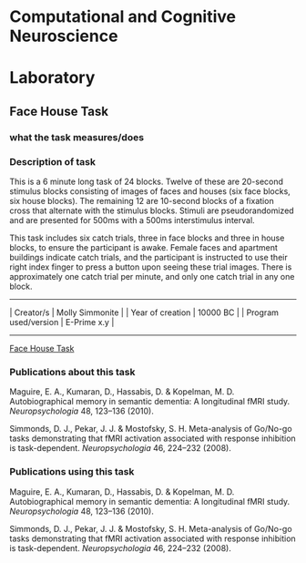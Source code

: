 # Computational and Cognitive Neuroscience
# Laboratory

## Face House Task

### what the task measures/does

### Description of task

This is a 6 minute long task of 24 blocks. Twelve of these are 20-second stimulus blocks consisting of images of faces and houses (six face blocks, six house blocks). The remaining 12 are 10-second blocks of a fixation cross that alternate with the stimulus blocks. Stimuli are pseudorandomized and are presented for 500ms with a 500ms interstimulus interval. 

This task includes six catch trials, three in face blocks and three in house blocks, to ensure the participant is awake. Female faces and apartment buildings indicate catch trials, and the participant is instructed to use their right index finger to press a button upon seeing these trial images. There is approximately one catch trial per minute, and only one catch trial in any one block. 

* * *

| Creator/s            | Molly Simmonite |
| Year of creation     | 10000 BC        |
| Program used/version | E-Prime x.y     |

* * * 

[Face House Task](https://github.com/umich-tpolk-lab/testpages/blob/master/PainStudy_AJ.es2)

### Publications about this task
Maguire, E. A., Kumaran, D., Hassabis, D. & Kopelman, M. D. Autobiographical memory in semantic
dementia: A longitudinal fMRI study. _Neuropsychologia_ 48, 123–136 (2010).

Simmonds, D. J., Pekar, J. J. & Mostofsky, S. H. Meta-analysis of Go/No-go tasks demonstrating that fMRI
activation associated with response inhibition is task-dependent. _Neuropsychologia_ 46, 224–232 (2008).

### Publications using this task 
Maguire, E. A., Kumaran, D., Hassabis, D. & Kopelman, M. D. Autobiographical memory in semantic
dementia: A longitudinal fMRI study. _Neuropsychologia_ 48, 123–136 (2010).

Simmonds, D. J., Pekar, J. J. & Mostofsky, S. H. Meta-analysis of Go/No-go tasks demonstrating that fMRI
activation associated with response inhibition is task-dependent. _Neuropsychologia_ 46, 224–232 (2008).




 
